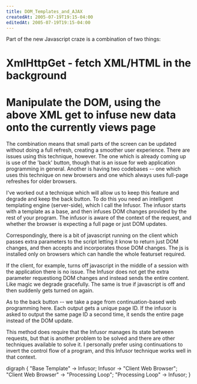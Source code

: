 ```yaml
---
title: DOM_Templates_and_AJAX
createdAt: 2005-07-19T19:15-04:00
editedAt: 2005-07-19T19:15-04:00
---
```


Part of the new Javascript craze is a combination of two things:
# XmlHttpGet - fetch XML/HTML in the background
# Manipulate the DOM, using the above XML get to infuse new data onto the currently views page

The combination means that small parts of the screen can be updated without doing a full refresh, creating a smoother user experience. There are issues using this technique, however. The one which is already coming up is use of the 'back' button, though that is an issue for web application programming in general. Another is having two codebases -- one which uses this technique on new browsers and one which always uses full-page refreshes for older browsers.

I've worked out a technique which will allow us to keep this feature and degrade and keep the back button. To do this you need an intelligent templating engine (server-side), which I call the Infusor. The infusor starts with a template as a base, and then infuses DOM changes provided by the rest of your program. The infusor is aware of the context of the request, and whether the browser is expecting a full page or just DOM updates.

Correspondingly, there is a bit of javascript running on the client which passes extra parameters to the script letting it know to return just DOM changes, and then accepts and incorporates those DOM changes. The js is installed only on browsers which can handle the whole featurset required.

If the client, for example, turns off javascript in the middle of a session with the application there is no issue. The Infusor does not get the extra parameter requestiong DOM changes and instead sends the entire content. Like magic we degrade gracefully. The same is true if javascript is off and then suddenly gets turned on again.

As to the back button -- we take a page from continuation-based web programming here. Each output gets a unique page ID. If the infusor is asked to output the same page ID a second time, it sends the entire page instead of the DOM update.

This method does require that the Infusor manages its state between requests, but that is another problem to be solved and there are other techniques available to solve it. I personally prefer using continuations to invert the control flow of a program, and this Infusor technique works well in that context.

<graph>
digraph {
  "Base Template" -> Infusor;
  Infusor -> "Client Web Browser";
  "Client Web Browser" -> "Processing Loop";
  "Processing Loop" -> Infusor;
}
</graph>

